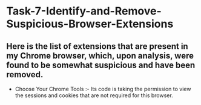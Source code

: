 # Task-7-Identify-and-Remove-Suspicious-Browser-Extensions

## Here is the list of extensions that are present in my Chrome browser, which, upon analysis, were found to be somewhat suspicious and have been removed.
- Choose Your Chrome Tools :- Its code is taking the permission to view the sessions and cookies that are not required for this browser.   
